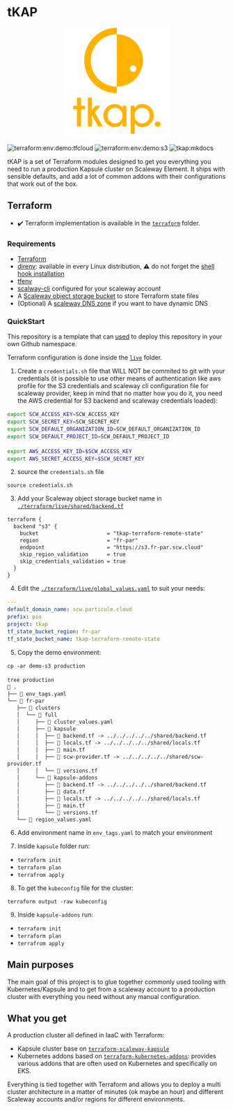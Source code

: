 # tKAP

<p align="center">
  <img src="images/logo.png">
</p>

![terraform:env:demo:tfcloud](https://github.com/particuleio/tkap/workflows/terraform:env:demo:tfcloud/badge.svg)
![terraform:env:demo:s3](https://github.com/particuleio/tkap/workflows/terraform:env:demo:s3/badge.svg)
![tkap:mkdocs](https://github.com/particuleio/tkap/workflows/tkap:mkdocs/badge.svg)

tKAP is a set of Terraform modules designed to get you everything
you need to run a production Kapsule cluster on Scaleway Element. It ships with
sensible defaults, and add a lot of common addons with their configurations that
work out of the box.

## Terraform

* :heavy_check_mark: Terraform implementation is available in the [`terraform`](./terraform) folder.

### Requirements

* [Terraform](https://www.terraform.io/downloads.html)
* [direnv](https://direnv.net/#basic-installation): available in every Linux distribution, :warning: do not forget the [shell hook installation](https://direnv.net/docs/hook.html)
* [tfenv](https://github.com/cloudposse/tfenv)
* [scalway-cli](https://github.com/scaleway/scaleway-cli) configured for your
    scaleway account
* A [Scaleway object storage bucket](https://console.scaleway.com/object-storage/buckets) to store Terraform state files
* (Optional) A [scaleway DNS zone](https://console.scaleway.com/domains/external) if you want to have dynamic DNS

### QuickStart

This repository is a template that can
[used](https://github.com/particuleio/tkap/generate) to deploy this repository
in your own Github namespace.

Terraform configuration is done inside the [`live`](./terraform/live) folder.

1. Create a `credentials.sh` file that WILL NOT be commited to git with your
   credentials (it is possible to use other means of authentication like aws
   profile for the S3 credentials and scaleway cli configuration file for
   scaleway provider, keep in mind that no matter how you do it, you need the
   AWS credential for S3 backend and scaleway credentials loaded):

  ```bash
  export SCW_ACCESS_KEY=SCW_ACCESS_KEY
  export SCW_SECRET_KEY=SCW_SECRET_KEY
  export SCW_DEFAULT_ORGANIZATION_ID=SCW_DEFAULT_ORGANIZATION_ID
  export SCW_DEFAULT_PROJECT_ID=SCW_DEFAULT_PROJECT_ID

  export AWS_ACCESS_KEY_ID=$SCW_ACCESS_KEY
  export AWS_SECRET_ACCESS_KEY=$SCW_SECRET_KEY
  ```

2. source the `credentials.sh` file

  ```console
  source credentials.sh
  ```

3. Add your Scaleway object storage bucket name in [`./terraform/live/shared/backend.tf`](./terraform/live/shared/backend.tf)

  ```hcl
  terraform {
    backend "s3" {
      bucket                      = "tkap-terraform-remote-state"
      region                      = "fr-par"
      endpoint                    = "https://s3.fr-par.scw.cloud"
      skip_region_validation      = true
      skip_credentials_validation = true
    }
  }
  ```

4. Edit the [`./terraform/live/global_values.yaml`](./terraform/live/global_values.yaml) to suit your needs:

  ```yaml
  ---
  default_domain_name: scw.particule.cloud
  prefix: pio
  project: tkap
  tf_state_bucket_region: fr-par
  tf_state_bucket_name: tkap-terraform-remote-state
  ```

5. Copy the demo environment:

```console
cp -ar demo-s3 production

tree production
 .
├──  env_tags.yaml
└──  fr-par
   ├──  clusters
   │  └──  full
   │     ├──  cluster_values.yaml
   │     ├──  kapsule
   │     │  ├──  backend.tf -> ../../../../../shared/backend.tf
   │     │  ├──  locals.tf -> ../../../../../shared/locals.tf
   │     │  ├──  main.tf
   │     │  ├──  scw-provider.tf -> ../../../../../shared/scw-provider.tf
   │     │  └──  versions.tf
   │     └──  kapsule-addons
   │        ├──  backend.tf -> ../../../../../shared/backend.tf
   │        ├──  data.tf
   │        ├──  locals.tf -> ../../../../../shared/locals.tf
   │        ├──  main.tf
   │        └──  versions.tf
   └──  region_values.yaml
```

6. Add environment name in `env_tags.yaml` to match your environment

7. Inside `kapsule` folder run:
  * `terraform init`
  * `terraform plan`
  * `terrafrom apply`

8. To get the `kubeconfig` file for the cluster:

  ```console
  terraform output -raw kubeconfig
  ```

9. Inside `kapsule-addons` run:
  * `terraform init`
  * `terraform plan`
  * `terrafrom apply`

## Main purposes

The main goal of this project is to glue together commonly used tooling with Kubernetes/Kapsule and to get from a scaleway account to a production cluster with everything you need without any manual configuration.

## What you get

A production cluster all defined in IaaC with Terraform:

* Kapsule cluster base on [`terraform-scaleway-kapsule`](https://github.com/particuleio/terraform-scaleway-kapsule)
* Kubernetes addons based on [`terraform-kubernetes-addons`](https://github.com/particuleio/terraform-kubernetes-addons): provides various addons that are often used on Kubernetes and specifically on EKS.

Everything is tied together with Terraform and allows you to deploy a multi cluster architecture in a matter of minutes (ok maybe an hour) and different Scaleway accounts and/or regions for different environments.
